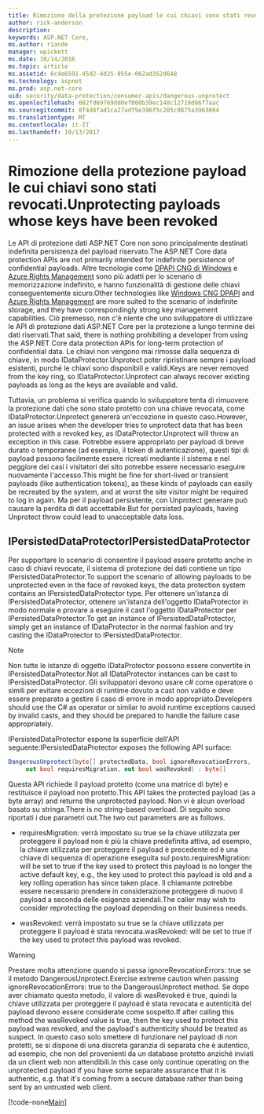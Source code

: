 ```yaml
---
title: Rimozione della protezione payload le cui chiavi sono stati revocati.
author: rick-anderson
description: 
keywords: ASP.NET Core,
ms.author: riande
manager: wpickett
ms.date: 10/14/2016
ms.topic: article
ms.assetid: 6c4e6591-45d2-4d25-855e-062ad352d648
ms.technology: aspnet
ms.prod: asp.net-core
uid: security/data-protection/consumer-apis/dangerous-unprotect
ms.openlocfilehash: 082fd69769dd0ef000b39ec148c12719d66f7aac
ms.sourcegitcommit: 8f4d4fad1ca27adf9e396f5c205c9875a3963664
ms.translationtype: MT
ms.contentlocale: it-IT
ms.lasthandoff: 10/13/2017
---
```

# <a name="unprotecting-payloads-whose-keys-have-been-revoked"></a><span data-ttu-id="34e0a-103">Rimozione della protezione payload le cui chiavi sono stati revocati.</span><span class="sxs-lookup"><span data-stu-id="34e0a-103">Unprotecting payloads whose keys have been revoked</span></span>

<a name="data-protection-consumer-apis-dangerous-unprotect"></a>

<span data-ttu-id="34e0a-104">Le API di protezione dati ASP.NET Core non sono principalmente destinati indefinita persistenza del payload riservato.</span><span class="sxs-lookup"><span data-stu-id="34e0a-104">The ASP.NET Core data protection APIs are not primarily intended for indefinite persistence of confidential payloads.</span></span> <span data-ttu-id="34e0a-105">Altre tecnologie come [DPAPI CNG di Windows](https://msdn.microsoft.com/library/windows/desktop/hh706794%28v=vs.85%29.aspx) e [Azure Rights Management](https://docs.microsoft.com/rights-management/) sono più adatti per lo scenario di memorizzazione indefinito, e hanno funzionalità di gestione delle chiavi conseguentemente sicuro.</span><span class="sxs-lookup"><span data-stu-id="34e0a-105">Other technologies like [Windows CNG DPAPI](https://msdn.microsoft.com/library/windows/desktop/hh706794%28v=vs.85%29.aspx) and [Azure Rights Management](https://docs.microsoft.com/rights-management/) are more suited to the scenario of indefinite storage, and they have correspondingly strong key management capabilities.</span></span> <span data-ttu-id="34e0a-106">Ciò premesso, non c'è niente che uno sviluppatore di utilizzare le API di protezione dati ASP.NET Core per la protezione a lungo termine dei dati riservati.</span><span class="sxs-lookup"><span data-stu-id="34e0a-106">That said, there is nothing prohibiting a developer from using the ASP.NET Core data protection APIs for long-term protection of confidential data.</span></span> <span data-ttu-id="34e0a-107">Le chiavi non vengono mai rimosse dalla sequenza di chiave, in modo IDataProtector.Unprotect poter ripristinare sempre i payload esistenti, purché le chiavi sono disponibili e validi.</span><span class="sxs-lookup"><span data-stu-id="34e0a-107">Keys are never removed from the key ring, so IDataProtector.Unprotect can always recover existing payloads as long as the keys are available and valid.</span></span>

<span data-ttu-id="34e0a-108">Tuttavia, un problema si verifica quando lo sviluppatore tenta di rimuovere la protezione dati che sono stato protetto con una chiave revocata, come IDataProtector.Unprotect genererà un'eccezione in questo caso.</span><span class="sxs-lookup"><span data-stu-id="34e0a-108">However, an issue arises when the developer tries to unprotect data that has been protected with a revoked key, as IDataProtector.Unprotect will throw an exception in this case.</span></span> <span data-ttu-id="34e0a-109">Potrebbe essere appropriato per payload di breve durato o temporanee (ad esempio, il token di autenticazione), questi tipi di payload possono facilmente essere ricreati mediante il sistema e nel peggiore dei casi i visitatori del sito potrebbe essere necessario eseguire nuovamente l'accesso.</span><span class="sxs-lookup"><span data-stu-id="34e0a-109">This might be fine for short-lived or transient payloads (like authentication tokens), as these kinds of payloads can easily be recreated by the system, and at worst the site visitor might be required to log in again.</span></span> <span data-ttu-id="34e0a-110">Ma per il payload persistente, con Unprotect generare può causare la perdita di dati accettabile.</span><span class="sxs-lookup"><span data-stu-id="34e0a-110">But for persisted payloads, having Unprotect throw could lead to unacceptable data loss.</span></span>

## <a name="ipersisteddataprotector"></a><span data-ttu-id="34e0a-111">IPersistedDataProtector</span><span class="sxs-lookup"><span data-stu-id="34e0a-111">IPersistedDataProtector</span></span>

<span data-ttu-id="34e0a-112">Per supportare lo scenario di consentire il payload essere protetto anche in caso di chiavi revocate, il sistema di protezione dei dati contiene un tipo IPersistedDataProtector.</span><span class="sxs-lookup"><span data-stu-id="34e0a-112">To support the scenario of allowing payloads to be unprotected even in the face of revoked keys, the data protection system contains an IPersistedDataProtector type.</span></span> <span data-ttu-id="34e0a-113">Per ottenere un'istanza di IPersistedDataProtector, ottenere un'istanza dell'oggetto IDataProtector in modo normale e provare a eseguire il cast l'oggetto IDataProtector per IPersistedDataProtector.</span><span class="sxs-lookup"><span data-stu-id="34e0a-113">To get an instance of IPersistedDataProtector, simply get an instance of IDataProtector in the normal fashion and try casting the IDataProtector to IPersistedDataProtector.</span></span>

> [!NOTE]
> <span data-ttu-id="34e0a-114">Non tutte le istanze di oggetto IDataProtector possono essere convertite in IPersistedDataProtector.</span><span class="sxs-lookup"><span data-stu-id="34e0a-114">Not all IDataProtector instances can be cast to IPersistedDataProtector.</span></span> <span data-ttu-id="34e0a-115">Gli sviluppatori devono usare c# come operatore o simili per evitare eccezioni di runtime dovuto a cast non valido e deve essere preparato a gestire il caso di errore in modo appropriato.</span><span class="sxs-lookup"><span data-stu-id="34e0a-115">Developers should use the C# as operator or similar to avoid runtime exceptions caused by invalid casts, and they should be prepared to handle the failure case appropriately.</span></span>

<span data-ttu-id="34e0a-116">IPersistedDataProtector espone la superficie dell'API seguente:</span><span class="sxs-lookup"><span data-stu-id="34e0a-116">IPersistedDataProtector exposes the following API surface:</span></span>

```csharp
DangerousUnprotect(byte[] protectedData, bool ignoreRevocationErrors,
     out bool requiresMigration, out bool wasRevoked) : byte[]
   ```

<span data-ttu-id="34e0a-117">Questa API richiede il payload protetto (come una matrice di byte) e restituisce il payload non protetto.</span><span class="sxs-lookup"><span data-stu-id="34e0a-117">This API takes the protected payload (as a byte array) and returns the unprotected payload.</span></span> <span data-ttu-id="34e0a-118">Non vi è alcun overload basato su stringa.</span><span class="sxs-lookup"><span data-stu-id="34e0a-118">There is no string-based overload.</span></span> <span data-ttu-id="34e0a-119">Di seguito sono riportati i due parametri out.</span><span class="sxs-lookup"><span data-stu-id="34e0a-119">The two out parameters are as follows.</span></span>

* <span data-ttu-id="34e0a-120">requiresMigration: verrà impostato su true se la chiave utilizzata per proteggere il payload non è più la chiave predefinita attiva, ad esempio, la chiave utilizzata per proteggere il payload è precedente ed è una chiave di sequenza di operazione eseguita sul posto.</span><span class="sxs-lookup"><span data-stu-id="34e0a-120">requiresMigration: will be set to true if the key used to protect this payload is no longer the active default key, e.g., the key used to protect this payload is old and a key rolling operation has since taken place.</span></span> <span data-ttu-id="34e0a-121">Il chiamante potrebbe essere necessario prendere in considerazione proteggere di nuovo il payload a seconda delle esigenze aziendali.</span><span class="sxs-lookup"><span data-stu-id="34e0a-121">The caller may wish to consider reprotecting the payload depending on their business needs.</span></span>

* <span data-ttu-id="34e0a-122">wasRevoked: verrà impostato su true se la chiave utilizzata per proteggere il payload è stata revocata.</span><span class="sxs-lookup"><span data-stu-id="34e0a-122">wasRevoked: will be set to true if the key used to protect this payload was revoked.</span></span>

>[!WARNING]
> <span data-ttu-id="34e0a-123">Prestare molta attenzione quando si passa ignoreRevocationErrors: true se il metodo DangerousUnprotect.</span><span class="sxs-lookup"><span data-stu-id="34e0a-123">Exercise extreme caution when passing ignoreRevocationErrors: true to the DangerousUnprotect method.</span></span> <span data-ttu-id="34e0a-124">Se dopo aver chiamato questo metodo, il valore di wasRevoked è true, quindi la chiave utilizzata per proteggere il payload è stata revocata e autenticità del payload devono essere considerate come sospetto.</span><span class="sxs-lookup"><span data-stu-id="34e0a-124">If after calling this method the wasRevoked value is true, then the key used to protect this payload was revoked, and the payload's authenticity should be treated as suspect.</span></span> <span data-ttu-id="34e0a-125">In questo caso solo smettere di funzionare nel payload di non protetti, se si dispone di una discreta garanzia di separata che è autentico, ad esempio, che non del provenienti da un database protetto anziché inviati da un client web non attendibili.</span><span class="sxs-lookup"><span data-stu-id="34e0a-125">In this case only continue operating on the unprotected payload if you have some separate assurance that it is authentic, e.g. that it's coming from a secure database rather than being sent by an untrusted web client.</span></span>

[!code-none[Main](dangerous-unprotect/samples/dangerous-unprotect.cs)]
